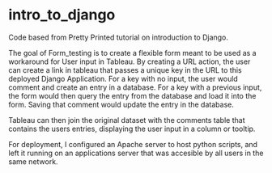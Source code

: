 # intro_to_django
Code based from Pretty Printed tutorial on introduction to Django.

The goal of Form_testing is to create a flexible form meant to be used as a workaround for User input in Tableau.
By creating a URL action, the user can create a link in tableau that passes a unique key in the URL to this deployed Django Application.
For a key with no input, the user would comment and create an entry in a database.
For a key with a previous input, the form would then query the entry from the database and load it into the form. Saving that comment would update the entry in the database.

Tableau can then join the original dataset with the comments table that contains the users entries, displaying the user input in a column or tooltip.

For deployment, I configured an Apache server to host python scripts, and left it running on an applications server that was accesible by all users in the same network.
